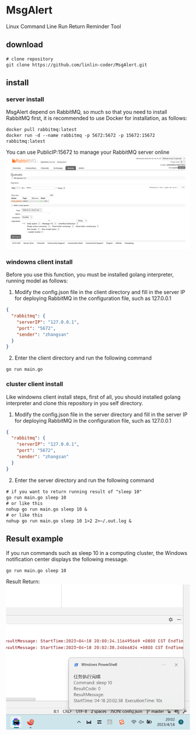 # MsgAlert
Linux Command Line Run Return Reminder Tool

## download
```shell
# clone repository
git clone https://github.com/linlin-coder/MsgAlert.git
```

## install
### server install
MsgAlert depend on RabbitMQ, so much so that you need to install RabbitMQ first, it is recommended to use Docker for installation, as follows:
```shell
docker pull rabbitmq:latest
docker run -d --name rabbitmq -p 5672:5672 -p 15672:15672 rabbitmq:latest
```
You can use PublicIP:15672 to manage your RabbitMQ server online
![rabbitmq](./resource/image/rabbit_mq.png)

### windowns client install
Before you use this function, you must be installed golang interpreter, running model as follows:
1. Modify the config.json file in the client directory and fill in the server IP for deploying RabbitMQ in the configuration file, such as 127.0.0.1
```json
{
  "rabbitmq": {
    "serverIP": "127.0.0.1",
    "port": "5672",
    "sender": "zhangsan"
  }
}
```
2. Enter the client directory and run the following command
```shell
go run main.go
```

### cluster client install
Like windowns client install steps, first of all, you should installed golang interpreter and clone this repository in you self directory.  
1. Modify the config.json file in the server directory and fill in the server IP for deploying RabbitMQ in the configuration file, such as 127.0.0.1
```json
{
  "rabbitmq": {
    "serverIP": "127.0.0.1",
    "port": "5672",
    "sender": "zhangsan"
  }
}
```
2. Enter the server directory and run the following command
```shell
# if you want to return running result of "sleep 10"
go run main.go sleep 10
# or like this
nohup go run main.go sleep 10 &
# or like this
nohup go run main.go sleep 10 1>2 2>~/.out.log &
```

## Result example
If you run commands such as sleep 10 in a computing cluster, the Windows notification center displays the following message.
```shell
go run main.go sleep 10
```

Result Return:
![return](./resource/image/result_return.png)